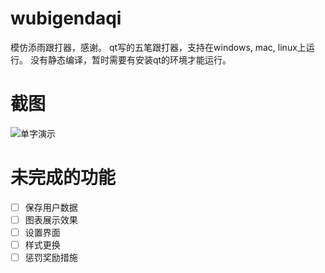 # wubigendaqi
模仿添雨跟打器，感谢。
qt写的五笔跟打器，支持在windows, mac, linux上运行。
没有静态编译，暂时需要有安装qt的环境才能运行。

# 截图
![单字演示](https://github.com/zhenyangze/wubigendaqi/img/danzi.gif)

# 未完成的功能
- [ ] 保存用户数据
- [ ] 图表展示效果
- [ ] 设置界面
- [ ] 样式更换
- [ ] 惩罚奖励措施